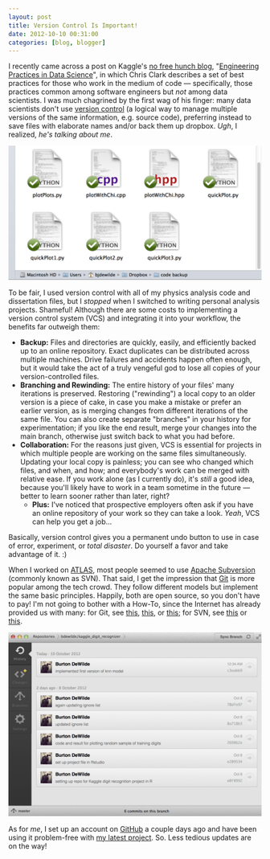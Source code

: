 ```yaml
---
layout: post
title: Version Control Is Important!
date: 2012-10-10 00:31:00
categories: [blog, blogger]
---
```


I recently came across a post on Kaggle's [no free hunch blog](http://blog.kaggle.com/), "[Engineering Practices in Data Science](http://blog.kaggle.com/2012/10/04/engineering-practices-in-data-science/)", in which Chris Clark describes a set of best practices for those who work in the medium of code — specifically, those practices common among software engineers but _not_ among data scientists. I was much chagrined by the first wag of his finger: many data scientists don't use [version control](http://en.wikipedia.org/wiki/Revision_control) (a logical way to manage multiple versions of the same information, e.g. source code), preferring instead to save files with elaborate names and/or back them up dropbox. _Ugh_, I realized, _he's talking about me_.

![Dropbox code backup](/assets/images/dropbox_code_backup.png)

To be fair, I used version control with all of my physics analysis code and dissertation files, but I _stopped_ when I switched to writing personal analysis projects. Shameful! Although there are some costs to implementing a version control system (VCS) and integrating it into your workflow, the benefits far outweigh them:

- __Backup:__ Files and directories are quickly, easily, and efficiently backed up to an online repository. Exact duplicates can be distributed across multiple machines. Drive failures and accidents happen often enough, but it would take the act of a truly vengeful god to lose all copies of your version-controlled files.
- __Branching and Rewinding:__ The entire history of your files' many iterations is preserved. Restoring ("rewinding") a local copy to an older version is a piece of cake, in case you make a mistake or prefer an earlier version, as is merging changes from different iterations of the same file. You can also create separate "branches" in your history for experimentation; if you like the end result, merge your changes into the main branch, otherwise just switch back to what you had before.
- __Collaboration:__ For the reasons just given, VCS is essential for projects in which multiple people are working on the same files simultaneously. Updating your local copy is painless; you can see who changed which files, and when, and how; and everybody's work can be merged with relative ease. If you work alone (as I currently do), it's _still_ a good idea, because you'll likely have to work in a team sometime in the future — better to learn sooner rather than later, right?
    - __Plus:__ I've noticed that prospective employers often ask if you have an online repository of your work so they can take a look. _Yeah_, VCS can help you get a job...

Basically, version control gives you a permanent undo button to use in case of error, experiment, or _total disaster_. Do yourself a favor and take advantage of it. :)

When I worked on [ATLAS](http://atlas.ch/), most people seemed to use [Apache Subversion](http://en.wikipedia.org/wiki/Apache_Subversion) (commonly known as SVN). That said, I get the impression that [Git](http://en.wikipedia.org/wiki/Git_(software)) is more popular among the tech crowd. They follow different models but implement the same basic principles. Happily, both are open source, so you don't have to pay! I'm not going to bother with a How-To, since the Internet has already provided us with many: for Git, see [this](http://www-cs-students.stanford.edu/~blynn/gitmagic/), [this](http://git-scm.com/book), or [this](http://coding.smashingmagazine.com/2011/07/26/modern-version-control-with-git-series/); for SVN, see [this](http://svnbook.red-bean.com/) or [this](http://subversion.apache.org/docs/community-guide/).

![GitHub Mac GUI](/assets/images/github_mac_gui.png)

As for _me_, I set up an account on [GitHub](https://github.com/) a couple days ago and have been using it problem-free with [my latest project](https://www.kaggle.com/c/digit-recognizer). So. Less tedious updates are on the way!
